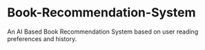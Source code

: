 # Book-Recommendation-System
 An AI Based Book Recommendation System based on user reading preferences and history. 
